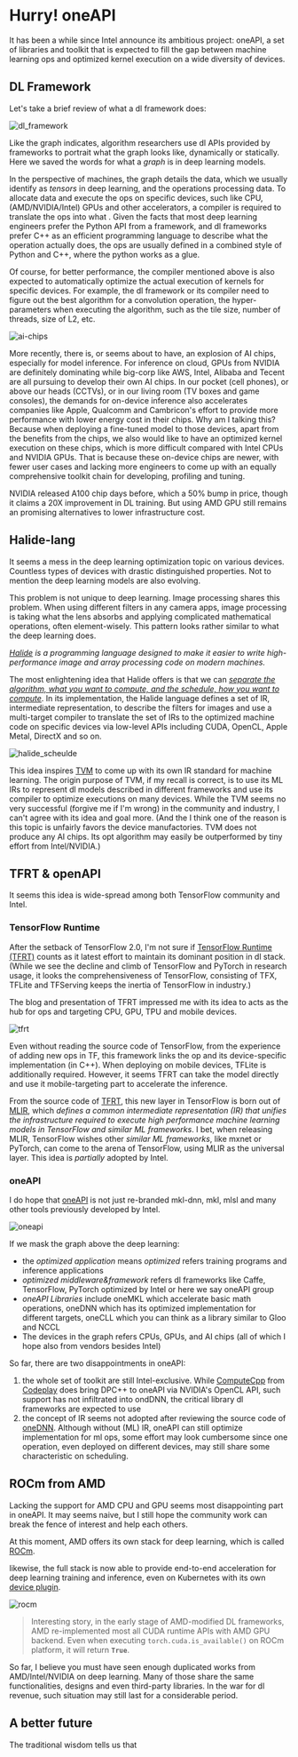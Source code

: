 # Hurry! oneAPI

It has been a while since Intel announce its ambitious project: oneAPI, a set of libraries and toolkit that is expected to fill the gap between machine learning ops and optimized kernel execution on a wide diversity of devices.

## DL Framework

Let's take a brief review of what a dl framework does:

![dl_framework](./oneapi/dl_framework.svg)

Like the graph indicates, algorithm researchers use dl APIs provided by frameworks to portrait what the graph looks like, dynamically or statically. Here we saved the words for what a *graph* is in deep learning models.

In the perspective of machines, the graph details the data, which we usually identify as *tensors* in deep learning, and the operations processing data. To allocate data and execute the ops on specific devices, such like CPU, (AMD/NVIDIA/Intel) GPUs and other accelerators, a compiler is required to translate the ops into what . Given the facts that most deep learning engineers prefer the Python API from a framework, and dl frameworks prefer C++ as an efficient programming language to describe what the operation actually does, the ops are usually defined in a combined style of Python and C++, where the python works as a glue.

Of course, for better performance, the compiler mentioned above is also expected to automatically optimize the actual execution of kernels for specific devices. For example, the dl framework or its compiler need to figure out the best algorithm for a convolution operation, the hyper-parameters when executing the algorithm, such as the tile size, number of threads, size of L2, etc.

![ai-chips](https://i0.wp.com/syncedreview.com/wp-content/uploads/2018/03/Capture3.png?w=1459&ssl=1)

More recently, there is, or seems about to have, an explosion of AI chips, especially for model inference. For inference on cloud, GPUs from NVIDIA are definitely dominating while big-corp like AWS, Intel, Alibaba and Tecent are all pursuing to develop their own AI chips. In our pocket (cell phones), or above our heads (CCTVs), or in our living room (TV boxes and game consoles), the demands for on-device inference also accelerates companies like Apple, Qualcomm and Cambricon's effort to provide more performance with lower energy cost in their chips. Why am I talking this? Because when deploying a fine-tuned model to those devices, apart from the benefits from the chips, we also would like to have an optimized kernel execution on these chips, which is more difficult compared with Intel CPUs and NVIDIA GPUs. That is because these on-device chips are newer, with fewer user cases and lacking more engineers to come up with an equally comprehensive toolkit chain for developing, profiling and tuning.

NVIDIA released A100 chip days before, which a 50% bump in price, though it claims a 20X improvement in DL training. But using AMD GPU still remains an promising alternatives to lower infrastructure cost. 

## Halide-lang

It seems a mess in the deep learning optimization topic on various devices. Countless types of devices with drastic distinguished properties. Not to mention the deep learning models are also evolving.

This problem is not unique to deep learning. Image processing shares this problem. When using different filters in any camera apps, image processing is taking what the lens absorbs and applying complicated mathematical operations, often element-wisely. This pattern looks rather similar to what the deep learning does.

*[Halide](https://halide-lang.org/#gettingstarted) is a programming language designed to make it easier to write high-performance image and array processing code on modern machines.*

The most enlightening idea that Halide offers is that we can *[separate the algorithm, what you want to compute, and the schedule, how you want to compute](https://halide-lang.org/papers/halide_autoscheduler_2019.pdf)*. In its implementation, the Halide language defines a set of IR, intermediate representation, to describe the filters for images and use a multi-target compiler to translate the set of IRs to the optimized machine code on specific devices via low-level APIs including CUDA, OpenCL, Apple Metal, DirectX and so on.

![halide_scheulde](./oneapi/halide-schedule.jpeg)

This idea inspires [TVM](https://tvm.apache.org/) to come up with its own IR standard for machine learning. The origin purpose of TVM, if my recall is correct, is to use its ML IRs to represent dl models described in different frameworks and use its compiler to optimize executions on many devices. While the TVM seems no very successful (forgive me if I'm wrong) in the community and industry, I can't agree with its idea and goal more. (And the I think one of the reason is this topic is unfairly favors the device manufactories. TVM does not produce any AI chips. Its opt algorithm may easily be outperformed by tiny effort from Intel/NVIDIA.)

## TFRT & openAPI

It seems this idea is wide-spread among both TensorFlow community and Intel.

### TensorFlow Runtime

After the setback of TensorFlow 2.0, I'm not sure if [TensorFlow Runtime (TFRT)](https://blog.tensorflow.org/2020/04/tfrt-new-tensorflow-runtime.html) counts as it latest effort to maintain its dominant position in dl stack. (While we see the decline and climb of TensorFlow and PyTorch in research usage, it looks the comprehensiveness of TensorFlow, consisting of TFX, TFLite and TFServing keeps the inertia of TensorFlow in industry.)

The blog and presentation of TFRT impressed me with its idea to acts as the hub for ops and targeting CPU, GPU, TPU and mobile devices.

![tfrt](https://1.bp.blogspot.com/-0m9v6oLvo70/XqhqxI8rAfI/AAAAAAAADDE/tvUuamxh7L4A2DTaG4LD99Eka3tEQBzxACLcBGAsYHQ/s1600/tfrtroleingraph.png)

Even without reading the source code of TensorFlow, from the experience of adding new ops in TF, this framework links the op and its device-specific implementation (in C++). When deploying on mobile devices, TFLite is additionally required. However, it seems TFRT can take the model directly and use it mobile-targeting part to accelerate the inference.

From the source code of [TFRT](https://github.com/tensorflow/runtime), this new layer in TensorFlow is born out of [MLIR](https://www.tensorflow.org/mlir), which *defines a common intermediate representation (IR) that unifies the infrastructure required to execute high performance machine learning models in TensorFlow and similar ML frameworks*. I bet, when releasing MLIR, TensorFlow wishes other *similar ML frameworks*, like mxnet or PyTorch, can come to the arena of TensorFlow, using MLIR as the universal layer. This idea is *partially* adopted by Intel.

### oneAPI

I do hope that [oneAPI](https://software.intel.com/content/www/us/en/develop/download/oneapi-product-brief.html) is not just re-branded mkl-dnn, mkl, mlsl and many other tools previously developed by Intel.

![oneapi](./oneapi/oneapi.png)

If we mask the graph above the deep learning:

- the *optimized application* means *optimized* refers training programs and inference applications
- *optimized middleware&framework* refers dl frameworks like Caffe, TensorFlow, PyTorch optimized by Intel or here we say oneAPI group
- *oneAPI Libraries* include oneMKL which accelerate basic math operations, oneDNN which has its optimized implementation for different targets, oneCLL which you can think as a library similar to Gloo and NCCL
- The devices in the graph refers CPUs, GPUs, and AI chips (all of which I hope also from vendors besides Intel)

So far, there are two disappointments in oneAPI:

1. the whole set of toolkit are still Intel-exclusive. While [ComputeCpp](https://www.codeplay.com/products/computesuite/computecpp) from [Codeplay](codeplay.com) does bring DPC++ to oneAPI via NVIDIA's OpenCL API, such support has not infiltrated into ondDNN, the critical library dl frameworks are expected to use
2. the concept of IR seems not adopted after reviewing the source code of [oneDNN](https://github.com/oneapi-src/oneDNN). Although without (ML) IR, oneAPI can still optimize implementation for ml ops, some effort may look cumbersome since one operation, even deployed on different devices, may still share some characteristic on scheduling.

## ROCm from AMD

Lacking the support for AMD CPU and GPU seems most disappointing part in oneAPI. It may seems naive, but I still hope the community work can break the fence of interest and help each others.

At this moment, AMD offers its own stack for deep learning, which is called [ROCm](https://www.amd.com/en/graphics/servers-solutions-rocm).

likewise, the full stack is now able to provide end-to-end acceleration for deep learning training and inference, even on Kubernetes with its own [device plugin](https://github.com/RadeonOpenCompute/k8s-device-plugin).

![rocm](https://www.amd.com/system/files/styles/992px/private/2019-11/343814-rocm-open-source-chart-1260x709.png?itok=l2Pz8mtQ)

> Interesting story, in the early stage of AMD-modified DL frameworks, AMD re-implemented most all CUDA runtime APIs with AMD GPU backend. Even when executing `torch.cuda.is_available()` on ROCm platform, it will return **`True`**.

So far, I believe you must have seen enough duplicated works from AMD/Intel/NVIDIA on deep learning. Many of those share the same functionalities, designs and even third-party libraries. In the war for dl revenue, such situation may still last for a considerable period.

## A better future

The traditional wisdom tells us that 